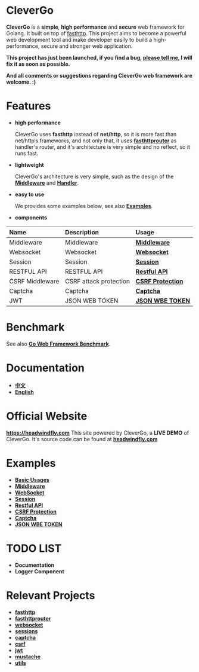 # CleverGo
**CleverGo** is a **simple**, **high performance** and **secure** web framework for Golang.
It built on top of [fasthttp](https://github.com/valyala/fasthttp).
This project aims to become a powerful web development tool and 
make developer easily to build a high-performance, secure and stronger web application.

**This project has just been launched, if you find a bug, [please tell me](https://github.com/headwindfly/clevergo/issues/new),
 I will fix it as soon as possible.**

**And all comments or suggestions regarding CleverGo web framework are welcome. :)**

# Features
- **high performance**

     CleverGo uses **fasthttp** instead of **net/http**, so it is more fast than net/http‘s frameworks,
and not only that, it uses [**fasthttprouter**](https://github.com/buaazp/fasthttprouter) as handler's router,
and it's architecture is very simple and no reflect, so it runs fast.

- **lightweight**

    CleverGo's architecture is very simple, such as the design of the [**Middleware**](middleware.go) and [**Handler**](handler.go).

- **easy to use**

    We provides some examples below, see also [**Examples**](#examples).

- **components**

| Name             | Description                                   | Usage                                         |
| :---             | :---------------------------------------------| :-------------------------------------------- |
| Middleware       | Middleware                                    | [**Middleware**](examples/middleware.go)      |
| Websocket        | Websocket                                     | [**Websocket**](examples/websocket.go)        |
| Session          | Session                                       | [**Session**](examples/session.go)            |
| RESTFUL API      | RESTFUL API                                   | [**Restful API**](examples/controller.go)     |
| CSRF Middleware  | CSRF attack protection                        | [**CSRF Protection**](examples/csrf.go)       |
| Captcha          | Captcha                                       | [**Captcha**](examples/captcha.go)            |
| JWT              | JSON WEB TOKEN                                | [**JSON WBE TOKEN**](examples/jwt.go)         |

# Benchmark
See also [**Go Web Framework Benchmark**](https://github.com/smallnest/go-web-framework-benchmark).

# Documentation
- [**中文**](docs/zh)
- [**English**](docs/en)

# Official Website
**https://headwindfly.com**
This site powered by CleverGo, a **LIVE DEMO** of CleverGo.
It's source code can be found at [**headwindfly.com**](https://github.com/headwindfly/headwindfly.com)

# Examples
- [**Basic Usages**](examples/base.go)
- [**Middleware**](examples/middleware.go)
- [**WebSocket**](examples/websocket.go)
- [**Session**](examples/session.go)
- [**Restful API**](examples/controller.go)
- [**CSRF Protection**](examples/csrf.go)
- [**Captcha**](examples/captcha.go)
- [**JSON WBE TOKEN**](examples/jwt.go)

# TODO LIST
- **Documentation**
- **Logger Component**

# Relevant Projects
- [**fasthttp**](https://github.com/valyala/fasthttp)
- [**fasthttprouter**](https://github.com/buaazp/fasthttprouter)
- [**websocket**](https://github.com/headwindfly/websocket)
- [**sessions**](https://github.com/headwindfly/sessions)
- [**captcha**](https://github.com/headwindfly/captcha)
- [**csrf**](https://github.com/headwindfly/csrf)
- [**jwt**](https://github.com/headwindfly/jwt)
- [**mustache**](https://github.com/headwindfly/mustache)
- [**utils**](https://github.com/headwindfly/utils)
